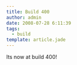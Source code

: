 ```yaml
---
title: Build 400
author: admin
date: 2008-07-28 6:11:39
tags: 
  - build
template: article.jade
---
```


Its now at build 400!
